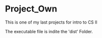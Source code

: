 # Project_Own
This is one of my last projects for intro to CS II

The executable file is indite the 'dist' Folder.

